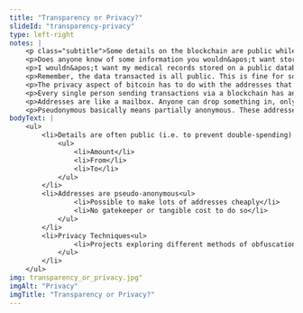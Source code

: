 ```yaml
--- 
title: "Transparency or Privacy?"
slideId: "transparency-privacy"
type: left-right
notes: | 
    <p class="subtitle">Some details on the blockchain are public while some information is obscured.</p>
    <p>Does anyone know of some information you wouldn&apos;t want stored on the blockchain?</p>
    <p>I wouldn&apos;t want my medical records stored on a public database.</p>
    <p>Remember, the data transacted is all public. This is fine for some purchases, but not all of your private data. There are specific blockchains that are hyperfocused on privacy, and those don&apos;t publicly display all of the details of a transaction the way bitcoin does.</p>
    <p>The privacy aspect of bitcoin has to do with the addresses that every crypto holder has. </p>
    <p>Every single person sending transactions via a blockchain has an address that is public to the entire network. This is the address someone would use if they wanted to send you cryptocurrency.</p>
    <p>Addresses are like a mailbox. Anyone can drop something in, only one person can take it out.</p>
    <p>Pseudonymous basically means partially anonymous. These addresses are long, jumbled strings of text, it has nothing to do with your name or identity. However, this doesn&apos;t make the network anonymous. Since everything is public, blockchain forensic experts have been able to trace bitcoin from address to address, ultimately identifying the group or individuals behind those addresses. It&apos;s not easy, but it certainly is not impossible.</p>
bodyText: | 
    <ul>
        <li>Details are often public (i.e. to prevent double-spending)
            <ul>
                <li>Amount</li>
                <li>From</li>
                <li>To</li>
            </ul>
        </li>
        <li>Addresses are pseudo-anonymous<ul>
                <li>Possible to make lots of addresses cheaply</li>
                <li>No gatekeeper or tangible cost to do so</li>
            </ul>
        </li>
        <li>Privacy Techniques<ul>
                <li>Projects exploring different methods of obfuscation</li>
            </ul>
        </li>
    </ul>
img: transparency_or_privacy.jpg"
imgAlt: "Privacy"
imgTitle: "Transparency or Privacy?"
---
```


